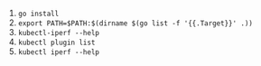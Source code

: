 1. `go install`
2. `export PATH=$PATH:$(dirname $(go list -f '{{.Target}}' .))`
3. `kubectl-iperf --help`
4. `kubectl plugin list`
5. `kubectl iperf --help`